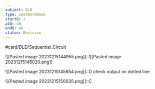 ```yaml
---
subject: DLD
type: zealWorkBook
startQ: 1
atQ: 40
endQ: 40
status: Revision
---
```

#card/DLD/Sequential_Circuit 

![[Pasted image 20231215144955.png]]::![[Pasted image 20231215145020.png]]


![[Pasted image 20231215145654.png]]::D check output on dotted line

![[Pasted image 20231215150035.png]]::C

